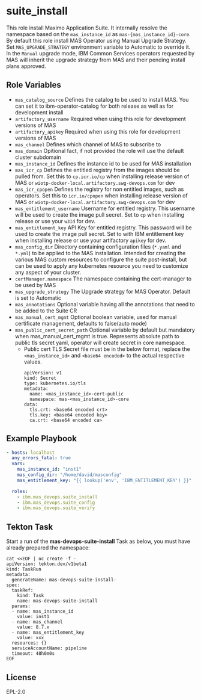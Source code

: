 suite_install
=============

This role install Maximo Application Suite. It internally resolve the namespace based on the `mas_instance_id` as `mas-{mas_instance_id}-core`. By default this role install MAS Operator using Manual Upgrade Strategy. Set `MAS_UPGRADE_STRATEGY` environment variable to Automatic to override it. In the `Manual` upgrade mode, IBM Common Services operators requested by MAS will inherit the upgrade strategy from MAS and their pending install plans approved.

Role Variables
--------------
- `mas_catalog_source` Defines the catalog to be used to install MAS. You can set it to ibm-operator-catalog for both release as well as for development install
- `artifactory_username` Required when using this role for development versions of MAS
- `artifactory_apikey` Required when using this role for development versions of MAS
- `mas_channel` Defines which channel of MAS to subscribe to
- `mas_domain` Opitional fact, if not provided the role will use the default cluster subdomain
- `mas_instance_id` Defines the instance id to be used for MAS installation
- `mas_icr_cp` Defines the entitled registry from the images should be pulled from. Set this to `cp.icr.io/cp` when installing release version of MAS or `wiotp-docker-local.artifactory.swg-devops.com` for dev
- `mas_icr_cpopen` Defines the registry for non entitled images, such as operators. Set this to `icr.io/cpopen` when installing release version of MAS or `wiotp-docker-local.artifactory.swg-devops.com` for dev
- `mas_entitlement_username` Username for entitled registry. This username will be used to create the image pull secret. Set to `cp` when installing release or use your `w3Id` for dev.
- `mas_entitlement_key` API Key for entitled registry. This password will be used to create the image pull secret. Set to with IBM entitlement key when installing release or use your artifactory `apikey` for dev.
- `mas_config_dir` Directory containing configuration files (`*.yaml` and `*.yml`) to be applied to the MAS installation.  Intended for creating the various MAS custom resources to configure the suite post-install, but can be used to apply any kubernetes resource you need to customize any aspect of your cluster.
- `certManager.namespace` The namespace containing the cert-manager to be used by MAS
- `mas_upgrade_strategy` The Upgrade strategy for MAS Operator. Default is set to Automatic
- `mas_annotations` Optional variable having all the annotations that need to be added to the Suite CR
- `mas_manual_cert_mgmt` Optional boolean variable, used for manual certificate management, defaults to false(auto mode)
- `mas_public_cert_secret_path` Optional variable by default but mandatory when mas_manual_cert_mgmt is true. Represents absolute path to public tls secret yaml, operator will create secret in core namespace.
  - Public cert TLS Secret file must be in the below format, replace the `<mas_instance_id>` and `<base64 encoded>` to the actual respective values.
    ```
    apiVersion: v1
    kind: Secret
    type: kubernetes.io/tls
    metadata:
      name: <mas_instance_id>-cert-public
      namespace: mas-<mas_instance_id>-core
    data:
      tls.crt: <base64 encoded crt>
      tls.key: <base64 encoded key>
      ca.crt: <base64 encoded ca>
    ```


Example Playbook
----------------

```yaml
- hosts: localhost
  any_errors_fatal: true
  vars:
    mas_instance_id: "inst1"
    mas_config_dir: "/home/david/masconfig"
    mas_entitlement_key: "{{ lookup('env', 'IBM_ENTITLEMENT_KEY') }}"

  roles:
    - ibm.mas_devops.suite_install
    - ibm.mas_devops.suite_config
    - ibm.mas_devops.suite_verify
```


Tekton Task
-----------
Start a run of the **mas-devops-suite-install** Task as below, you must have already prepared the namespace:

```
cat <<EOF | oc create -f -
apiVersion: tekton.dev/v1beta1
kind: TaskRun
metadata:
  generateName: mas-devops-suite-install-
spec:
  taskRef:
    kind: Task
    name: mas-devops-suite-install
  params:
  - name: mas_instance_id
    value: inst1
  - name: mas_channel
    value: 8.7.x
  - name: mas_entitlement_key
    value: xxx
  resources: {}
  serviceAccountName: pipeline
  timeout: 48h0m0s
EOF
```


License
-------

EPL-2.0
